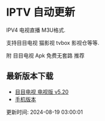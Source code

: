 # IPTV 自动更新

IPV4 电视直播 M3U格式.

支持目目电视 猫影视 tvbox 影视仓等等.

附 目目电视 Apk 免费无套路 推荐

## 最新版本下载

- [目目电视 电视版 v5.20](https://www.7na7.com)
- [手机版本](https://app.7na7.com/download/%E7%9B%AE%E7%9B%AE%E7%94%B5%E8%A7%86)

更新时间: 2024-08-19 03:00:01
